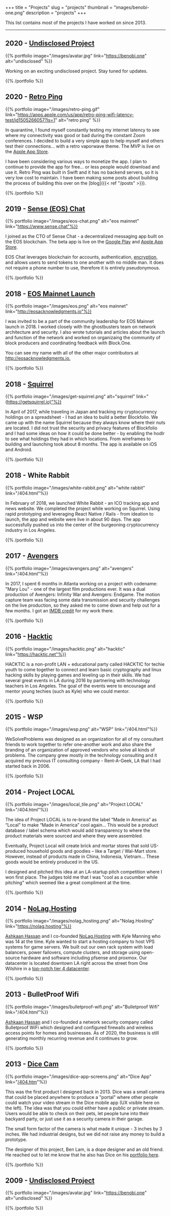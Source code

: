 +++
title = "Projects"
slug = "projects"
thumbnail = "images/benobi-one.png"
description = "projects"
+++

This list contains most of the projects I have worked on since 2013.

---------------------------
## 2020 - [Undisclosed Project](https://benobi.one)

{{% portfolio image="/images/avatar.jpg" link="https://benobi.one"  alt="undisclosed" %}}

Working on an exciting undisclosed project. Stay tuned for updates.

{{% /portfolio %}}

## 2020 - [Retro Ping](https://apps.apple.com/us/app/retro-ping-wifi-latency-test/id1505266057?ls=1)

{{% portfolio image="/images/retro-ping.gif" link="https://apps.apple.com/us/app/retro-ping-wifi-latency-test/id1505266057?ls=1"  alt="retro ping" %}}

In quarantine, I found myself constantly testing my internet latency to see where my connectivity was good or bad during the constant Zoom conferences. I decided to build a very simple app to help myself and others test their connections... with a retro vaporwave theme. The MVP is live on the [Apple App Store](https://apps.apple.com/us/app/retro-ping-wifi-latency-test/id1505266057?ls=1).

I have been considering various ways to monetize the app. I plan to continue to provide the app for free... or less people would download and use it. Retro Ping was built in Swift and it has no backend servers, so it is very low cost to maintain. I have been making some posts about building the process of building this over on the [blog]({{< ref "/posts" >}}).

{{% /portfolio %}}

## 2019 - [Sense (EOS) Chat](https://www.sense.chat)

{{% portfolio image="/images/eos-chat.png" alt="eos mainnet" link="https://www.sense.chat"%}}

I joined as the CTO of Sense Chat - a decentralized messaging app built on the EOS blockchain. The beta app is live on the [Google Play](https://play.google.com/store/apps/details?id=com.makesense.sensechat&hl=en_GB) and [Apple App Store](https://apps.apple.com/us/app/sense-chat/id1434117290).

EOS Chat leverages blockchain for accounts, authentication, [encryption](https://medium.com/sensechat/sense-chat-tech-c91295caf632), and allows users to send tokens to one another with no middle man. It does not require a phone number to use, therefore it is entirely pseudonymous.

{{% /portfolio %}}

## 2018 - [EOS Mainnet Launch](http://eosacknowledgments.io)

{{% portfolio image="/images/eos.png" alt="eos mainnet" link="<http://eosacknowledgments.io"%}}>

I was invited to be a part of the community leadership for EOS Mainnet launch in 2018. I worked closely with the ghostbusters team on network architecture and security. I also wrote tutorials and articles about the launch and function of the network and worked on organizaing the community of block producers and coordinating feedback with Block.One.

You can see my name with all of the other major contributors at <http://eosacknowledgments.io.>

{{% /portfolio %}}

## 2018 - [Squirrel](https://getsquirrel.io/)

{{% portfolio image="/images/get-squirrel.png" alt="squirrel" link="(<https://getsquirrel.io)"%}}>

In April of 2017, while traveling in Japan and tracking my cryptocurrency holdings on a spreadsheet - I had an idea to build a better Blockfolio. We came up with the name Squirrel because they always know where their nuts are located. I did not trust the security and privacy features of Blockfolio and I had some ideas on how it could be done better - by enabling the hodlr to see what holdings they had in which locations. From wireframes to building and launching took about 8 months. The app is available on iOS and Android.

{{% /portfolio %}}

## 2018 - White Rabbit

{{% portfolio image="/images/white-rabbit.png" alt="white rabbit" link="/404.html"%}}

In February of 2018, we launched White Rabbit - an ICO tracking app and news website. We completed the project while working on Squirrel. Using rapid prototyping and leveraging React Native / Rails - from ideation to launch, the app and website were live in about 90 days. The app successfully pushed us into the center of the burgeoning cryptocurrency industry in Los Angeles.

{{% /portfolio %}}

## 2017 - [Avengers](https://www.imdb.com/name/nm2974733)

{{% portfolio image="/images/avengers.png" alt="avengers" link="/404.html"%}}

In 2017, I spent 6 months in Atlanta working on a project with codename: "Mary Lou" - one of the largest film productions ever. It was a dual production of Avengers: Infinity War and Avengers: Endgame. The motion capture team was facing some data transmission and security challenges on the live production, so they asked me to come down and help out for a few months. I got an [IMDB credit](https://www.imdb.com/name/nm2974733/) for my work there.

{{% /portfolio %}}

## 2016 - [Hacktic](https://hacktic.net)

{{% portfolio image="/images/hacktic.png" alt="hacktic" link="<https://hacktic.net"%}}>

HACKTIC is a non-profit LAN + educational party called HACKTIC for techie youth to come together to connect and learn basic cryptography and linux hacking skills by playing games and leveling up in their skills. We had several great events in LA during 2016 by partnering with technology teachers in Los Angeles. The goal of the events were to encourage and mentor young techies (such as Kyle) who we could mentor.

{{% /portfolio %}}

## 2015 - WSP

{{% portfolio image="/images/wsp.png" alt="WSP" link="/404.html"%}}

WeSolveProblems was designed as an organization for all of my consultant friends to work together to refer one-another work and also share the branding of an organization of approved vendors who solve all kinds of problems. The company grew mostly in the technology consulting and it acquired my previous IT consulting company - Rent-A-Geek, LA that I had started back in 2006.

{{% /portfolio %}}

## 2014 - Project LOCAL

{{% portfolio image="/images/local_tile.png" alt="Project LOCAL" link="/404.html"%}}

The idea of Project LOCAL is to re-brand the label “Made in America” as “Local" to make “Made in America” cool again… This would be a product database / label schema which would add transparency to where the product materials were sourced and where they were assembled.

Eventually, Project Local will create brick and mortar stores that sold US-produced household goods and goodies – like a Target / Wal-Mart store. However, instead of products made in China, Indonesia, Vietnam… These goods would be entirely produced in the US.

I designed and pitched this idea at an LA-startup pitch competition where I won first place. The judges told me that I was "cool as a cucumber while pitching" which seemed like a great compliment at the time.

{{% /portfolio %}}

## 2014 - [NoLag.Hosting](https://nolag.hosting)

{{% portfolio image="/images/nolag_hosting.png" alt="Nolag.Hosting" link="<https://nolag.hosting"%}}>

[Ashkaan Hassan](https://www.linkedin.com/in/ashkaan/) and I co-founded [NoLag.Hosting](https://nolag.hosting) with Kyle Manning who was 14 at the time. Kyle wanted to start a hosting company to host VPS systems for game servers. We built out our own rack system with load balancers, power failovers, compute clusters, and storage using open-source hardware and software including pfsense and proxmox. Our datacenter is located downtown LA right across the street from One Wilshire in a [top-notch tier 4 datacenter](https://www.colocationamerica.com/data-center/tier-standards-overview.htm).

{{% /portfolio %}}

## 2013 - BulletProof Wifi

{{% portfolio image="/images/bulletproof-wifi.png" alt="Bulletproof Wifi" link="/404.html"%}}

[Ashkaan Hassan](https://www.linkedin.com/in/ashkaan/) and I co-founded a network security company called Bulletproof WiFi which designed and configured firewalls and wireless access points for homes and businesses. As of 2020, the business is still generating monthly recurring revenue and it continues to grow.

{{% /portfolio %}}

## 2013 - [Dice Cam](https://www.benlamjunbin.com/dice.html?fbclid=IwAR10l1f7Xp1vBbhwoXieCZvgxCTbzbwxIGCC4QIqyzR3lsr08fifuxHajR0)

{{% portfolio image="/images/dice-app-screens.png" alt="Dice App" link="[/404.htm](https://www.benlamjunbin.com/dice.html?fbclid=IwAR10l1f7Xp1vBbhwoXieCZvgxCTbzbwxIGCC4QIqyzR3lsr08fifuxHajR0)"%}}

This was the first product I designed back in 2013. Dice was a small camera that could be placed anywhere to produce a "portal" where other people could watch your video stream in the Dice mobile app (UX visible here on the left). The idea was that you could either have a public or private stream. Users would be able to check on their pets, let people tune into their backyard party, or just use it as a security camera in their garage.

The small form factor of the camera is what made it unique - 3 inches by 3 inches. We had industrial designs, but we did not raise any money to build a prototype.

The designer of this project, Ben Lam, is a dope designer and an old friend. He reached out to let me know that he also has Dice on his [portfolio here](https://www.benlamjunbin.com/dice.html?fbclid=IwAR10l1f7Xp1vBbhwoXieCZvgxCTbzbwxIGCC4QIqyzR3lsr08fifuxHajR0).

{{% /portfolio %}}

## 2009 - [Undisclosed Project](https://benobi.one)

{{% portfolio image="/images/avatar.jpg" link="https://benobi.one"  alt="undisclosed" %}}

{{% /portfolio %}}
